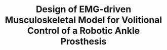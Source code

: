 ---
title: "Design of EMG-driven Musculoskeletal Model for Volitional Control of a Robotic Ankle Prosthesis"
collection: Conference Publications
url: https://ieeexplore.ieee.org/document/9981305
excerpt: '2022 IEEE/RSJ International Conference on Intelligent Robots and Systems (IROS), Kyoto, Japan <br> <br> Authors: C. Shah, A. Fleming, V. Nalam, M. Liu and H. H. Huang'
paperurl: 'https://ieeexplore.ieee.org/document/9981305'
citation: 'C. Shah, A. Fleming, V. Nalam, M. Liu and H. H. Huang, "Design of EMG-driven Musculoskeletal Model for Volitional Control of a Robotic Ankle Prosthesis," 2022 IEEE/RSJ International Conference on Intelligent Robots and Systems (IROS), Kyoto, Japan, 2022, pp. 12261-12266, doi: 10.1109/IROS47612.2022.9981305.'
---